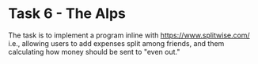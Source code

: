 # Task 6 - The Alps

The task is to implement a program inline with https://www.splitwise.com/ i.e., allowing users to add expenses split among friends, and them calculating how money should be sent to "even out."

